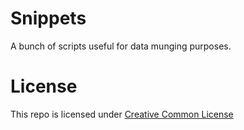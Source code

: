 # Snippets
A bunch of scripts useful for data munging purposes.

# License
This repo is licensed under [Creative Common License](https://github.com/Elixeus/Snippets/blob/master/LICENSE)
